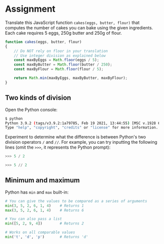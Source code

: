 # Assignment

Translate this JavaScript function `cakes(eggs, butter, flour)` that computes
the number of cakes you can bake using the given ingredients.
Each cake requires 5 eggs, 250g butter and 250g of flour.

```javascript
function cakes(eggs, butter, flour)
{
    // Do NOT rely on floor in your translation
    // Use integer division as explained below
    const maxByEggs = Math.floor(eggs / 5);
    const maxByButter = Math.floor(butter / 250);
    const maxByFlour = Math.floor(flour / 5);

    return Math.min(maxByEggs, maxByButter, maxByFlour);
}
```

## Two kinds of division

Open the Python console:

```bash
$ python
Python 3.9.2 (tags/v3.9.2:1a79785, Feb 19 2021, 13:44:55) [MSC v.1928 64 bit (AMD64)] on win32
Type "help", "copyright", "credits" or "license" for more information.
```

Experiment to determine what the difference is between
Python's two division operators `/` and `//`. For example, you can try inputting the
following lines (omit the `>>>`, it represents the Python prompt):

```python
>>> 5 / 2

>>> 5 // 2
```

## Minimum and maximum

Python has `min` and `max` built-in:

```python
# You can give the values to be compared as a series of arguments
min(3, 5, 2, 6, 1, 4)    # Returns 1
max(3, 5, 2, 6, 1, 4)    # Returns 6

# You can also pass a list
min([5, 2, 9, 4])        # Returns 2

# Works on all comparable values
min('t', 'd', 'p')       # Returns 'd'
```
